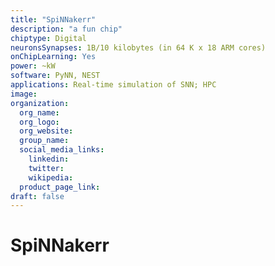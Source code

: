 ```yaml
---
title: "SpiNNakerr"
description: "a fun chip"
chiptype: Digital
neuronsSynapses: 1B/10 kilobytes (in 64 K x 18 ARM cores)
onChipLearning: Yes
power: ~kW
software: PyNN, NEST
applications: Real-time simulation of SNN; HPC
image:
organization:
  org_name:
  org_logo:
  org_website:
  group_name:
  social_media_links:
    linkedin:
    twitter:
    wikipedia:
  product_page_link:
draft: false
---
```


# SpiNNakerr
